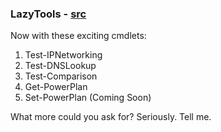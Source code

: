 ### LazyTools - [src](https://github.com/thechainercygnus/LazyTools)
Now with these exciting cmdlets:
1. Test-IPNetworking
2. Test-DNSLookup
3. Test-Comparison
4. Get-PowerPlan
5. Set-PowerPlan (Coming Soon)

What more could you ask for? Seriously. Tell me.
